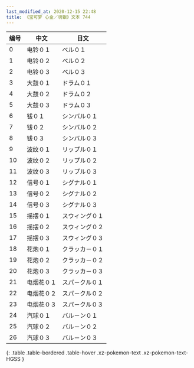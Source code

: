 ```yaml
---
last_modified_at: 2020-12-15 22:48
title: 《宝可梦 心金／魂银》文本 744
---
```

| 编号 | 中文 | 日文 |
| ---- | ---- | ---- |
| 0 | 电铃０１ | ベル０１ |
| 1 | 电铃０２ | ベル０２ |
| 2 | 电铃０３ | ベル０３ |
| 3 | 大鼓０１ | ドラム０１ |
| 4 | 大鼓０２ | ドラム０２ |
| 5 | 大鼓０３ | ドラム０３ |
| 6 | 钹０１ | シンバル０１ |
| 7 | 钹０２ | シンバル０２ |
| 8 | 钹０３ | シンバル０３ |
| 9 | 波纹０１ | リップル０１ |
| 10 | 波纹０２ | リップル０２ |
| 11 | 波纹０３ | リップル０３ |
| 12 | 信号０１ | シグナル０１ |
| 13 | 信号０２ | シグナル０２ |
| 14 | 信号０３ | シグナル０３ |
| 15 | 摇摆０１ | スウィング０１ |
| 16 | 摇摆０２ | スウィング０２ |
| 17 | 摇摆０３ | スウィング０３ |
| 18 | 花炮０１ | クラッカ－０１ |
| 19 | 花炮０２ | クラッカ－０２ |
| 20 | 花炮０３ | クラッカ－０３ |
| 21 | 电烟花０１ | スパ－クル０１ |
| 22 | 电烟花０２ | スパ－クル０２ |
| 23 | 电烟花０３ | スパ－クル０３ |
| 24 | 汽球０１ | バル－ン０１ |
| 25 | 汽球０２ | バル－ン０２ |
| 26 | 汽球０３ | バル－ン０３ |
{: .table .table-bordered .table-hover .xz-pokemon-text .xz-pokemon-text-HGSS }